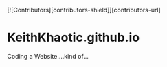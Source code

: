 [![Contributors][contributors-shield]][contributors-url]

# KeithKhaotic.github.io
Coding a Website....kind of...
